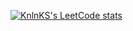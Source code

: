 [![KnlnKS's LeetCode stats](https://leetcode-stats-six.vercel.app/?username=ilya-root&theme=dark)](https://github.com/KnlnKS/leetcode-stats)
